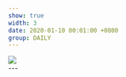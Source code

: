 ```yaml
---
show: true
width: 3
date: 2020-01-10 00:01:00 +0800
group: DAILY
---
```

<div>
  <img src="{{ 'assets/images/etc/daily2.jpg' | relative_url }}" class="img-fluid rounded" >
</div>
---


